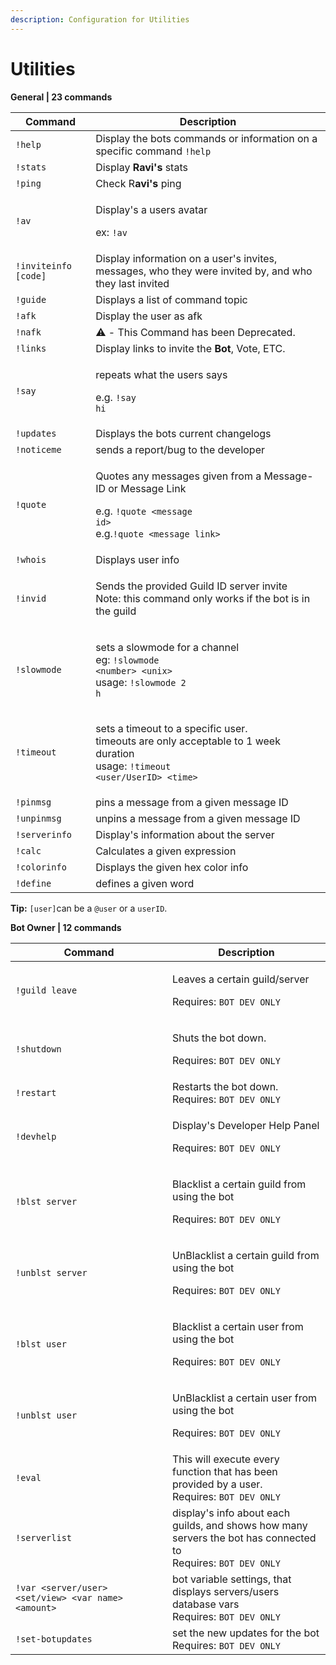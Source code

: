 ```yaml
---
description: Configuration for Utilities
---
```


# Utilities

**General | 23 commands**

| Command              | Description                                                                                                                                                        |
| -------------------- | ------------------------------------------------------------------------------------------------------------------------------------------------------------------ |
| `!help`              | Display the bots commands or information on a specific command  `!help`                                                                                            |
| `!stats`             | Display **Ravi's** stats                                                                                                                                           |
| `!ping`              | Check R**avi's** ping                                                                                                                                              |
| `!av`                | <p>Display's a users avatar</p><p>ex: <code>!av</code></p>                                                                                                         |
| `!inviteinfo [code]` | Display information on a user's invites, messages, who they were invited by, and who they last invited                                                             |
| `!guide`             | Displays a list of command topic                                                                                                                                   |
| `!afk`               | Display the user as afk                                                                                                                                            |
| `!nafk`              | ⚠️ - This Command has been Deprecated.                                                                                                                             |
| `!links`             | Display links to invite the **Bot**, Vote, ETC.                                                                                                                    |
| `!say`               | <p>repeats what the users says</p><p>e.g. <code>!say hi</code></p>                                                                                                 |
| `!updates`           | Displays the bots current changelogs                                                                                                                               |
| `!noticeme`          | sends a report/bug to the developer                                                                                                                                |
| `!quote`             | <p>Quotes any messages given from a Message-ID or Message Link</p><p>e.g. <code>!quote &#x3C;message id></code><br>e.g.<code>!quote &#x3C;message link></code></p> |
| `!whois`             | Displays user info                                                                                                                                                 |
| `!invid`             | <p>Sends the provided Guild ID server invite<br>Note: this command only works if the bot is in the guild</p>                                                       |
| `!slowmode`          | <p>sets a slowmode for a channel<br>eg: <code>!slowmode &#x3C;number> &#x3C;unix></code><br>usage: <code>!slowmode 2 h</code></p>                                  |
| `!timeout`           | <p>sets a timeout to a specific user.<br>timeouts are only acceptable to 1 week duration<br>usage: <code>!timeout &#x3C;user/UserID> &#x3C;time></code></p>        |
| `!pinmsg`            | pins a message from a given message ID                                                                                                                             |
| `!unpinmsg`          | unpins a message from a given message ID                                                                                                                           |
| `!serverinfo`        | Display's information about the server                                                                                                                             |
| `!calc`              | Calculates a given expression                                                                                                                                      |
| `!colorinfo`         | Displays the given hex color info                                                                                                                                  |
| `!define`            | defines a given word                                                                                                                                               |

**Tip:** `[user]`can be a `@user` or a `userID`.

**Bot Owner | 12 commands**

<table><thead><tr><th width="235">Command</th><th>Description</th></tr></thead><tbody><tr><td><code>!guild leave</code></td><td><p>Leaves a certain guild/server</p><p>Requires: <code>BOT DEV ONLY</code></p></td></tr><tr><td><code>!shutdown</code></td><td><p>Shuts the bot down.</p><p>Requires: <code>BOT DEV ONLY</code></p></td></tr><tr><td><code>!restart</code></td><td>Restarts the bot down.<br>Requires: <code>BOT DEV ONLY</code></td></tr><tr><td><code>!devhelp</code></td><td><p>Display's Developer Help Panel</p><p>Requires: <code>BOT DEV ONLY</code></p></td></tr><tr><td><code>!blst server</code></td><td><p>Blacklist a certain guild from using the bot</p><p>Requires: <code>BOT DEV ONLY</code></p></td></tr><tr><td><code>!unblst server</code></td><td><p>UnBlacklist a certain guild from using the bot</p><p>Requires: <code>BOT DEV ONLY</code></p></td></tr><tr><td><code>!blst user</code></td><td><p>Blacklist a certain user from using the bot</p><p>Requires: <code>BOT DEV ONLY</code></p></td></tr><tr><td><code>!unblst user</code></td><td><p>UnBlacklist a certain user from using the bot</p><p>Requires: <code>BOT DEV ONLY</code></p></td></tr><tr><td><code>!eval</code></td><td>This will execute every function that has been provided by a user.<br>Requires: <code>BOT DEV ONLY</code></td></tr><tr><td><code>!serverlist</code></td><td>display's info about each guilds, and shows how many servers the bot has connected to<br>Requires: <code>BOT DEV ONLY</code></td></tr><tr><td><code>!var &#x3C;server/user> &#x3C;set/view> &#x3C;var name> &#x3C;amount></code></td><td>bot variable settings, that displays servers/users database vars<br>Requires: <code>BOT DEV ONLY</code></td></tr><tr><td><code>!set-botupdates</code></td><td>set the new updates for the bot <br>Requires: <code>BOT DEV ONLY</code></td></tr></tbody></table>
